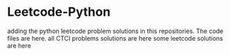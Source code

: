 # Leetcode-Python
adding the python leetcode problem solutions in this repositories. 
The code files are here.
all CTCI problems solutions are here
some leetcode solutions are here













































































































































































































































































































































































































































































































































































































































































































































































































































































































































































































































































































































































































